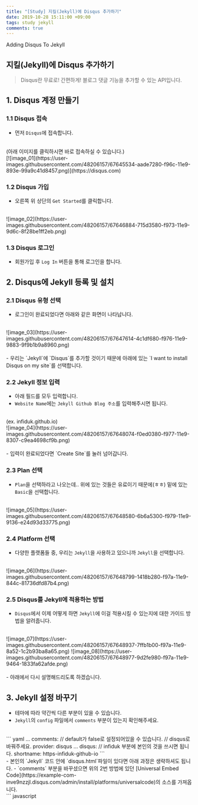 ```yaml
---
title: "[Study] 지킬(Jekyll)에 Disqus 추가하기"
date: 2019-10-28 15:11:00 +09:00
tags: study jekyll
comments: true
---
```


Adding Disqus To Jekyll

## 지킬(Jekyll)에 Disqus 추가하기

> Disqus란 무료로! 간편하게! 블로그 댓글 기능을 추가할 수 있는 API입니다.

## 1. Disqus 계정 만들기

### 1.1 Disqus 접속
- 먼저 `Disqus`에 접속합니다.
<br />
(아래 이미지를 클릭하시면 바로 접속하실 수 있습니다.)
<br />
[![image_01](https://user-images.githubusercontent.com/48206157/67645534-aade7280-f96c-11e9-893e-99a9c41d8457.png)](https://disqus.com)

### 1.2 Disqus 가입
- 오른쪽 위 상단의 `Get Started`를 클릭합니다.
<br />
![image_02](https://user-images.githubusercontent.com/48206157/67646884-715d3580-f973-11e9-9d6c-8f28be1ff2eb.png)

### 1.3 Disqus 로그인
- 회원가입 후 `Log In` 버튼을 통해 로그인을 합니다.

## 2. Disqus에 Jekyll 등록 및 설치

### 2.1 Disqus 유형 선택
- 로그인이 완료되었다면 아래와 같은 화면이 나타납니다.
<br />
![image_03](https://user-images.githubusercontent.com/48206157/67647614-4c1df680-f976-11e9-9883-9f9b1b9a8960.png)
<br />
<br />
- 우리는 `Jekyll`에 `Disqus`를 추가할 것이기 때문에 아래에 있는 `I want to install Disqus on my site`를 선택합니다.

### 2.2 Jekyll 정보 입력
- 아래 필드를 모두 입력합니다.
- `Website Name`에는 `Jekyll Github Blog 주소`를 입력해주시면 됩니다.
<br />
(ex. infiduk.github.io)
<br />
![image_04](https://user-images.githubusercontent.com/48206157/67648074-f0ed0380-f977-11e9-8307-c9ea4698cf9b.png)
<br />
<br />
- 입력이 완료되었다면 `Create Site`를 눌러 넘어갑니다.

### 2.3 Plan 선택
- `Plan`을 선택하라고 나오는데.. 위에 있는 것들은 유료이기 때문에(ㅎㅎ) 밑에 있는 `Basic`을 선택합니다.
<br />
![image_05](https://user-images.githubusercontent.com/48206157/67648580-6b6a5300-f979-11e9-9136-e24d93d33775.png)

### 2.4 Platform 선택
- 다양한 플랫폼들 중, 우리는 `Jekyll`을 사용하고 있으니까 `Jekyll`을 선택합니다.
<br />
![image_06](https://user-images.githubusercontent.com/48206157/67648799-1418b280-f97a-11e9-844c-81736dfd87b4.png)

### 2.5 Disqus를 Jekyll에 적용하는 방법
- `Disqus`에서 이제 어떻게 하면 `Jekyll`에 이걸 적용시킬 수 있는지에 대한 가이드 방법을 알려줍니다.
<br />
![image_07](https://user-images.githubusercontent.com/48206157/67648937-7ffb1b00-f97a-11e9-8a52-1c2b93ba8a65.png)
![image_08](https://user-images.githubusercontent.com/48206157/67648977-9d2fe980-f97a-11e9-9464-1833fa62afde.png)
<br />
<br />
- 아래에서 다시 설명해드리도록 하겠습니다.

## 3. Jekyll 설정 바꾸기
- 테마에 따라 약간씩 다른 부분이 있을 수 있습니다.
- `Jekyll`의 `config` 파일에서 `comments` 부분이 있는지 확인해주세요.
<br />
  ``` yaml  
  ...
  comments:
    // default가 false로 설정되어있을 수 있습니다.
    // disqus로 바꿔주세요.
    provider: disqus
    ...
  disqus:
    // infiduk 부분에 본인의 것을 쓰시면 됩니다.
    shortname: https-infiduk-github-io
  ```
  <br />
- 본인의 `Jekyll` 코드 안에 `disqus.html`파일이 있다면 아래 과정은 생략하셔도 됩니다.
- `comments` 부분을 바꾸셨으면 위의 2번 방법에 있던 [Universal Embed Code](https://example-com-inve9nzzjl.disqus.com/admin/install/platforms/universalcode)의 소스를 가져옵니다.
<br />
  ``` javascript
  <div id="disqus_thread"></div>
    <script>

    /**
    *  RECOMMENDED CONFIGURATION VARIABLES: EDIT AND UNCOMMENT THE SECTION BELOW TO INSERT DYNAMIC VALUES FROM YOUR PLATFORM OR CMS.
    *  LEARN WHY DEFINING THESE VARIABLES IS IMPORTANT: https://disqus.com/admin/universalcode/#configuration-variables*/
    /*
    var disqus_config = function () {
    this.page.url = PAGE_URL;  // Replace PAGE_URL with your page's canonical URL variable
    this.page.identifier = PAGE_IDENTIFIER; // Replace PAGE_IDENTIFIER with your page's unique identifier variable
    };
    */

    (function() { // DON'T EDIT BELOW THIS LINE
    var d = document, s = d.createElement('script');
    // infiduk 부분에 본인의 것을 쓰시면 됩니다.
    s.src = 'https://https-infiduk-github-io.disqus.com/embed.js';
    s.setAttribute('data-timestamp', +new Date());
    (d.head || d.body).appendChild(s);
    })();
    </script>
    <noscript>
    Please enable JavaScript to view the <a href="https://disqus.com/?ref_noscript">comments powered by Disqus.</a>
    </noscript>
  ```
- `_include` 폴더 안에 `disqus.html`라는 이름의 파일로 만들어주세요.

### 3.1 post별로 댓글 기능 추가하기
- 댓글 기능을 추가하고자 하는 `post`의 .md파일 상단 부분에 아래 코드를 추가해줍니다.
<br />
  ``` yaml
  ---
  ...
  comments: true
  ...
  ---
  ```
- 맨 아래 부분에는 이 코드를 추가해주시면 됩니다.
<br />
![image_09](https://user-images.githubusercontent.com/48206157/67820007-d8f1bd00-fafa-11e9-8274-ff87e21be637.png)

### 3.2 전체 post에 댓글 기능 추가하기
- `post`의 `footer`를 담당하는 `html` 파일에 아래의 코드를 추가해주시면 됩니다.
<br />
![image_10](https://user-images.githubusercontent.com/48206157/67820121-50bfe780-fafb-11e9-83cc-f951082fc8ed.png)

## 4. 발생할 수 있는 에러
- `Disqus`를 로드할 수 없다는 
<br />
![image_11](https://user-images.githubusercontent.com/48206157/67654787-0a02ae00-f992-11e9-9c7c-157d75acd960.png)
<br />
  - `disqus.html` 파일에서 `s.src` 경로가 제대로 지정되지 않았을 경우 발생할 수 있습니다.
  <br />
    ``` javascript
    // infiduk 부분에 본인의 것을 쓰시면 됩니다.
      s.src = 'https://https-infiduk-github-io.disqus.com/embed.js';
    ```
    <br />
  - `Disqus`의 `Trusted Domain`에 주소가 등록되지 않아 발생할 수 있습니다.
  <br />
    - `Admin`을 선택해주세요.
    <br />
    ![image_12](https://user-images.githubusercontent.com/48206157/67655033-bcd30c00-f992-11e9-8dbf-e981dfb6df59.png)
    <br />
    <br />
    - 본인의 블로그 링크를 선택해줍니다.
    <br />
    ![image_13](https://user-images.githubusercontent.com/48206157/67655276-6914f280-f993-11e9-9932-4860dc66fc01.png)
    <br />
    <br />
    - `Setting`의 `Advanced`탭으로 넘어갑니다.
    <br />
    ![image_14](https://user-images.githubusercontent.com/48206157/67655575-71b9f880-f994-11e9-8f6f-5bb95d84fe54.png)
    <br />
    <br />
    ![image_15](https://user-images.githubusercontent.com/48206157/67655638-a8900e80-f994-11e9-99c7-b485dcc8e8e5.png)
    <br />
    <br />
    - `Trusted Domain`에 아래 링크들을 추가해줍니다.
    <br />
    **(본인의 주소로 바꾸어 추가해주세요!!)**
    <br />
    ![image_16](https://user-images.githubusercontent.com/48206157/67655681-d70de980-f994-11e9-9c09-d244ba13ea1f.png)

## 완료!
![image_17](https://user-images.githubusercontent.com/48206157/67655841-57cce580-f995-11e9-800a-16f7d3098795.png)